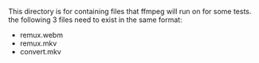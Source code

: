 This directory is for containing files that ffmpeg will run on for some tests. the following 3 files need to exist in the same format:
* remux.webm
* remux.mkv
* convert.mkv
